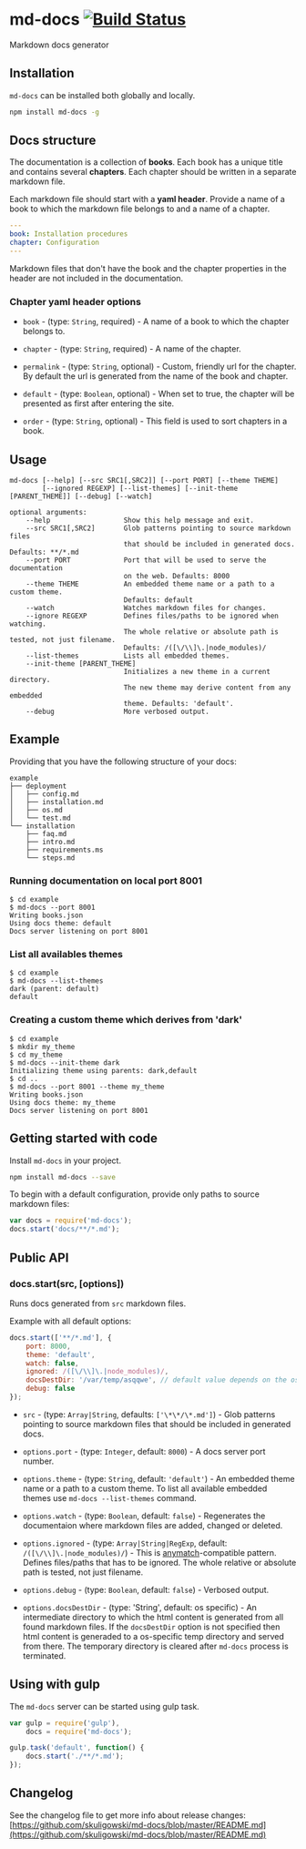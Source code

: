 md-docs [![Build Status](https://travis-ci.org/skuligowski/md-docs.svg?branch=master)](https://travis-ci.org/skuligowski/md-docs)
=======
Markdown docs generator

## Installation

`md-docs` can be installed both globally and locally. 

```bash
npm install md-docs -g
```

## Docs structure

The documentation is a collection of **books**. Each book has a unique title and contains several **chapters**. Each chapter should be written in a separate markdown file.

Each markdown file should start with a **yaml header**. Provide a name of a book to which the markdown file belongs to and a name of a chapter.

```yaml
---
book: Installation procedures
chapter: Configuration
---
```

Markdown files that don't have the book and the chapter properties in the header are not included in the documentation.

### Chapter yaml header options

- `book` - (type: `String`, required) - A name of a book to which the chapter belongs to.

- `chapter` - (type: `String`, required) - A name of the chapter.

- `permalink` - (type: `String`, optional) - Custom, friendly url for the chapter. By default the url is generated from the name of the book and chapter.

- `default` - (type: `Boolean`, optional) - When set to true, the chapter will be presented as first after entering the site.

- `order` - (type: `String`, optional) - This field is used to sort chapters in a book.

## Usage

```
md-docs [--help] [--src SRC1[,SRC2]] [--port PORT] [--theme THEME] 
        [--ignored REGEXP] [--list-themes] [--init-theme [PARENT_THEME]] [--debug] [--watch]

optional arguments:
    --help                  Show this help message and exit.
    --src SRC1[,SRC2]       Glob patterns pointing to source markdown files
                            that should be included in generated docs. Defaults: **/*.md
    --port PORT             Port that will be used to serve the documentation 
                            on the web. Defaults: 8000
    --theme THEME           An embedded theme name or a path to a custom theme.
                            Defaults: default
    --watch                 Watches markdown files for changes.
    --ignore REGEXP         Defines files/paths to be ignored when watching. 
                            The whole relative or absolute path is tested, not just filename. 
                            Defaults: /([\/\\]\.|node_modules)/
    --list-themes           Lists all embedded themes.
    --init-theme [PARENT_THEME]
                            Initializes a new theme in a current directory. 
                            The new theme may derive content from any embedded
                            theme. Defaults: 'default'.
    --debug                 More verbosed output.
```

## Example

Providing that you have the following structure of your docs:

```
example
├── deployment
│   ├── config.md
│   ├── installation.md
│   ├── os.md
│   └── test.md
└── installation
    ├── faq.md
    ├── intro.md
    ├── requirements.ms
    └── steps.md
```

### Running documentation on local port 8001

```
$ cd example
$ md-docs --port 8001
Writing books.json
Using docs theme: default
Docs server listening on port 8001
```

### List all availables themes

```
$ cd example
$ md-docs --list-themes
dark (parent: default)
default
```

### Creating a custom theme which derives from 'dark'
```
$ cd example
$ mkdir my_theme
$ cd my_theme
$ md-docs --init-theme dark
Initializing theme using parents: dark,default
$ cd ..
$ md-docs --port 8001 --theme my_theme
Writing books.json
Using docs theme: my_theme
Docs server listening on port 8001
```

## Getting started with code

Install `md-docs` in your project.

```bash
npm install md-docs --save
```

To begin with a default configuration, provide only paths to source markdown files:

```javascript
var docs = require('md-docs');
docs.start('docs/**/*.md');
```


## Public API

### docs.start(src, [options])

Runs docs generated from `src` markdown files.

Example with all default options:

```javascript
docs.start(['**/*.md'], {
    port: 8000,
    theme: 'default',
    watch: false,
    ignored: /([\/\\]\.|node_modules)/,
    docsDestDir: '/var/temp/asqqwe', // default value depends on the os 
    debug: false
});
```

- `src` - (type: `Array|String`, defaults: `['\*\*/\*.md']`) - Glob patterns pointing to source markdown files that should be included in generated docs. 

- `options.port` - (type: `Integer`, default: `8000`) - A docs server port number.

- `options.theme` - (type: `String`, default: `'default'`) - An embedded theme name or a path to a custom theme. To list all available embedded themes use `md-docs --list-themes` command.

- `options.watch` - (type: `Boolean`, default: `false`) - Regenerates the documentaion where  markdown files are added, changed or deleted.

- `options.ignored` - (type: `Array|String|RegExp`, default: `/([\/\\]\.|node_modules)/`) - This is [anymatch](https://github.com/es128/anymatch)-compatible pattern. Defines files/paths that has to be ignored. The whole relative or absolute path is tested, not just filename.

- `options.debug` - (type: `Boolean`, default: `false`) - Verbosed output.

- `options.docsDestDir` - (type: 'String', default: os specific) - An intermediate directory to which the html content is generated from all found markdown files. If the `docsDestDir` option is not specified then html content is generaded to a os-specific temp directory and served from there. The temporary directory is cleared after `md-docs` process is terminated.

## Using with gulp

The `md-docs` server can be started using gulp task. 

```javascript
var gulp = require('gulp'),
    docs = require('md-docs');

gulp.task('default', function() {
    docs.start('./**/*.md');
});
```


## Changelog

See the changelog file to get more info about release changes:
[https://github.com/skuligowski/md-docs/blob/master/README.md](https://github.com/skuligowski/md-docs/blob/master/README.md)
